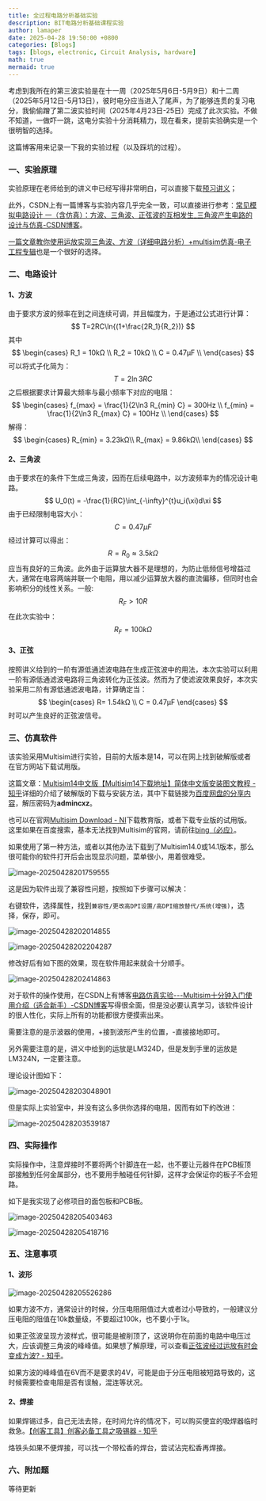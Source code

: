 ```yaml
---
title: 全过程电路分析基础实验
description: BIT电路分析基础课程实验
author: lamaper
date: 2025-04-28 19:50:00 +0800
categories: [Blogs]
tags: [blogs, electronic, Circuit Analysis, hardware]
math: true
mermaid: true
---
```


考虑到我所在的第三波实验是在十一周（2025年5月6日-5月9日）和十二周（2025年5月12日-5月13日），彼时电分应当进入了尾声，为了能够连贯的复习电分，我偷偷蹭了第二波实验时间（2025年4月23日-25日）完成了此次实验。不做不知道，一做吓一跳，这电分实验十分消耗精力，现在看来，提前实验确实是一个很明智的选择。

这篇博客用来记录一下我的实验过程（以及踩坑的过程）。

### 一、实验原理

实验原理在老师给到的讲义中已经写得非常明白，可以直接下载[预习讲义](https://lexue.bit.edu.cn/pluginfile.php/718716/mod_folder/content/0/1-%E5%AE%9E%E9%AA%8C%E7%9B%B8%E5%85%B3%E8%B5%84%E6%96%99/1-%E5%AE%9E%E9%AA%8C%E8%AE%B2%E4%B9%89%EF%BC%88%E6%8F%90%E5%89%8D%E6%89%93%E5%8D%B0%E5%B9%B6%E5%91%A8%E5%85%AD%E4%B8%8A%E8%AF%BE%E6%90%BA%E5%B8%A6%EF%BC%89.pdf?forcedownload=1)；

此外，CSDN上有一篇博客与实验内容几乎完全一致，可以直接进行参考：[常见模拟电路设计 一（含仿真）：方波、三角波、正弦波的互相发生_三角波产生电路的设计与仿真-CSDN博客](https://blog.csdn.net/weixin_43824941/article/details/108064258)。

[一篇文章教你使用运放实现三角波、方波（详细电路分析）+multisim仿真-电子工程专辑](https://www.eet-china.com/mp/a180640.html)也是一个很好的选择。

### 二、电路设计

#### 1、方波

由于要求方波的频率在到之间连续可调，并且幅度为，于是通过公式进行计算：
$$
T=2RC\ln{(1+\frac{2R_1}{R_2})}
$$
其中
$$
\begin{cases}
 R_1 = 10kΩ \\
 R_2 = 10kΩ \\
 C = 0.47μF \\
\end{cases}
$$
可以将式子化简为：
$$
T = 2\ln{3} RC
$$
之后根据要求计算最大频率与最小频率下对应的电阻：
$$
\begin{cases}
 f_{max} = \frac{1}{2\ln3 R_{min} C} = 300Hz \\
 f_{min} = \frac{1}{2\ln3 R_{max} C} = 100Hz \\
\end{cases}
$$
解得：
$$
\begin{cases}
 R_{min} = 3.23kΩ\\
 R_{max} = 9.86kΩ\\
\end{cases}
$$

#### 2、三角波

由于要求在的条件下生成三角波，因而在后续电路中，以方波频率为的情况设计电路。
$$
U_0(t) = -\frac{1}{RC}\int_{-\infty}^{t}u_i(\xi)d\xi
$$
由于已经限制电容大小：
$$
C= 0.47μF
$$
经过计算可以得出：
$$
R = R_0 ≈ 3.5kΩ
$$
应当有良好的三角波。此外由于运算放大器不是理想的，为防止低频信号增益过大，通常在电容两端并联一个电阻，用以减少运算放大器的直流偏移，但同时也会影响积分的线性关系。一般:
$$
R_F > 10R
$$
在此次实验中：
$$
R_F = 100kΩ
$$

#### 3、正弦

按照讲义给到的一阶有源低通滤波电路在生成正弦波中的用法，本次实验可以利用一阶有源低通滤波电路将三角波转化为正弦波。然而为了使滤波效果良好，本次实验采用二阶有源低通滤波电路，计算确定当：
$$
\begin{cases}
R= 1.54kΩ \\
C = 0.47μF
\end{cases}
$$
时可以产生良好的正弦波信号。

### 三、仿真软件

该实验采用Multisim进行实验，目前的大版本是14，可以在网上找到破解版或者在官方网站下载试用版。

这篇文章：[Multisim14中文版【Multisim14下载地址】简体中文版安装图文教程 - 知乎](https://zhuanlan.zhihu.com/p/567083081)详细的介绍了破解版的下载与安装方法，其中下载链接为[百度网盘的分享内容](https://link.zhihu.com/?target=https%3A//pan.baidu.com/s/1lVNh9ylea5GACq1soeFyGA%3Fpwd%3Dw1bd)，解压密码为**admincxz**。

也可以在官网[Multisim Download - NI](https://www.ni.com/en/support/downloads/software-products/download.multisim.html#452133)下载教育版，或者下载专业版的试用版。这里如果在百度搜索，基本无法找到Multisim的官网，请前往[bing（必应）](https://www.bing.com)。

如果使用了第一种方法，或者以其他办法下载到了Multisim14.0或14.1版本，那么很可能你的软件打开后会出现显示问题，菜单很小，用着很难受。

![image-20250428201759555](./image/ea-e/image-20250428201759555.png)

这是因为软件出现了兼容性问题，按照如下步骤可以解决：

右键软件，选择属性，找到`兼容性/更改高DPI设置/高DPI缩放替代/系统(增强)`，选择，保存，即可。

![image-20250428202014855](./image/ea-e/image-20250428202014855.png)

![image-20250428202204287](./image/ea-e/image-20250428202204287.png)

修改好后有如下图的效果，现在软件用起来就会十分顺手。

![image-20250428202414863](./image/ea-e/image-20250428202414863.png)

对于软件的操作使用，在CSDN上有博客[电路仿真实验---Multisim十分钟入门使用介绍（适合新手）-CSDN博客](https://blog.csdn.net/xiaobaivera/article/details/138166497)写得很全面，但是没必要认真学习，该软件设计的很人性化，实际上所有的功能都很方便摸索出来。

需要注意的是示波器的使用，+接到波形产生的位置，-直接接地即可。

另外需要注意的是，讲义中给到的运放是LM324D，但是发到手里的运放是LM324N，一定要注意。

理论设计图如下：

![image-20250428203048901](./image/ea-e/image-20250428203048901.png)

但是实际上实验室中，并没有这么多供你选择的电阻，因而有如下的改进：

![image-20250428203539187](./image/ea-e/image-20250428203539187.png)

### 四、实际操作

实际操作中，注意焊接时不要将两个针脚连在一起，也不要让元器件在PCB板顶部接触到任何金属部分，也不要用手触碰任何针脚，这样才会保证你的板子不会短路。

如下是我实现了必修项目的面包板和PCB板。

![image-20250428205403463](./image/ea-e/image-20250428205403463.png)

![image-20250428205418716](./image/ea-e/image-20250428205418716.png)

### 五、注意事项

#### 1、波形

![image-20250428205526286](./image/ea-e/image-20250428205526286.png)

如果方波不方，通常设计的时候，分压电阻阻值过大或者过小导致的，一般建议分压电阻的阻值在10k数量级，不要超过100k，也不要小于1k。

如果正弦波呈现方波样式，很可能是被削顶了，这说明你在前面的电路中电压过大，应该调整三角波的峰峰值。如果想了解原理，可以查看[正弦波经过运放有时会变成方波? - 知乎](https://www.zhihu.com/question/37170234)。

如果方波的峰峰值在6V而不是要求的4V，可能是由于分压电阻被短路导致的，这时候需要检查电阻是否有误触，混连等状况。

#### 2、焊接

如果焊锡过多，自己无法去除，在时间允许的情况下，可以购买便宜的吸焊器临时救急。[【创客工具】创客必备工具之吸锡器 - 知乎](https://zhuanlan.zhihu.com/p/376081485)

烙铁头如果不便焊接，可以找一个带松香的焊台，尝试沾完松香再焊接。

### 六、附加题

等待更新